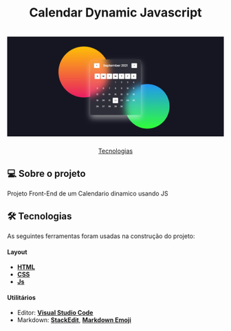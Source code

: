 <h1 align="center"> Calendar Dynamic Javascript </h1>

<h1 align="center">
    <img alt="calendario" title="" src="./assets/img/calendarJS.jpg" />
</h1>


<p align="center">
 <a href="#-tecnologias">Tecnologias</a> 
</p>

## 💻 Sobre o projeto

Projeto Front-End de um Calendario dinamico usando JS

## 🛠 Tecnologias

As seguintes ferramentas foram usadas na construção do projeto:

#### **Layout**

- **[HTML](https://www.w3schools.com/html/)**
- **[CSS](https://www.w3schools.com/css/)**
- **[Js](https://www.w3schools.com/w3js/)**


#### **Utilitários**

- Editor: **[Visual Studio Code](https://code.visualstudio.com/)**
- Markdown: **[StackEdit](https://stackedit.io/)**, **[Markdown Emoji](https://gist.github.com/rxaviers/7360908)**
